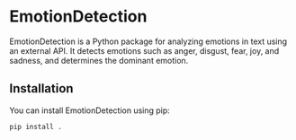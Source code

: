 # EmotionDetection


EmotionDetection is a Python package for analyzing emotions in text using an external API. It detects emotions such as anger, disgust, fear, joy, and sadness, and determines the dominant emotion.

## Installation

You can install EmotionDetection using pip:

```bash
pip install .

